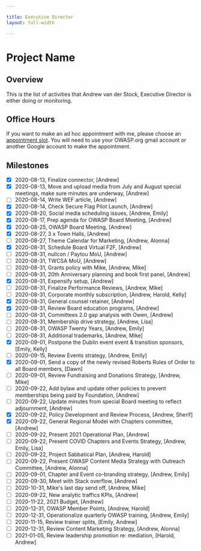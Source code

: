 ```yaml
---

title: Executive Director
layout: full-width

---
```


# Project Name

## Overview

This is the list of activities that Andrew van der Stock, Executive Director is either doing or monitoring.

## Office Hours

If you want to make an ad hoc appointment with me, please choose an [appointment slot](https://calendar.google.com/calendar/selfsched?sstoken=UU9Ua1BsWlczQXJzfGRlZmF1bHR8NjYwNWFlMjg4MDkxMTlmY2Q3YzhlNjA1YTc4MTFhYmQ). You will need to use your OWASP.org gmail account or another Google account to make the appointment. 

## Milestones

* [x] 2020-08-13, Finalize connector, [Andrew]
* [x] 2020-08-13, Move and upload media from July and August special meetings, make sure minutes are underway, [Andrew]
* [ ] 2020-08-14, Write WEF article, [Andrew]
* [x] 2020-08-14, Check Secure Flag Pilot Launch, [Andrew]
* [x] 2020-08-20, Social media scheduling issues, [Andrew, Emily]
* [x] 2020-08-17, Prep agenda for OWASP Board Meeting, [Andrew]
* [x] 2020-08-25, OWASP Board Meeting, [Andrew]
* [x] 2020-08-27, 3 x Town Halls, [Andrew]
* [ ] 2020-08-27, Theme Calendar for Marketing, [Andrew, Alonna]
* [x] 2020-08-31, Schedule Board Virtual F2F, [Andrew]
* [ ] 2020-08-31, nullcon / Paytou MoU, [Andrew]
* [ ] 2020-08-31, TWCSA MoU, [Andrew]
* [ ] 2020-08-31, Grants policy with Mike, [Andrew, Mike]
* [ ] 2020-08-31, 20th Anniversary planning and book first panel, [Andrew]
* [x] 2020-08-31, Expensify setup, [Andrew]
* [ ] 2020-08-31, Finalize Performance Reviews, [Andrew, Mike]
* [ ] 2020-08-31, Corporate monthly subscription, [Andrew, Harold, Kelly]
* [x] 2020-08-31, General counsel retainer, [Andrew]
* [x] 2020-08-31, Review Board education programs, [Andrew]
* [ ] 2020-08-31, Committees 2.0 gap analysis with Owen, [Andrew]
* [ ] 2020-08-31, Membership drive strategy, [Andrew, Lisa]
* [ ] 2020-08-31, OWASP Twenty Years, [Andrew, Emily]
* [ ] 2020-08-31, Additional trademarks, [Andrew, Mike]
* [x] 2020-09-01, Postpone the Dublin event event & transition sponsors, [Emily, Kelly]
* [ ] 2020-09-15, Review Events strategy, [Andrew, Emily]
* [x] 2020-09-01, Send a copy of the newly revised Roberts Rules of Order to all Board members, [Dawn]
* [ ] 2020-09-01, Review Fundraising and Donations Strategy, [Andrew, Mike] 
* [ ] 2020-09-22, Add bylaw and update other policies to prevent memberships being paid by Foundation, [Andrew]
* [ ] 2020-09-22, Update minutes from special Board meeting to reflect adjournment, [Andrew]
* [x] 2020-09-22, Policy Development and Review Process, [Andrew, Sherif]
* [x] 2020-09-22, General Regional Model with Chapters committee, [Andrew]
* [ ] 2020-09-22, Present 2021 Operational Plan, [Andrew]
* [ ] 2020-09-22, Present COVID Chapters and Events Strategy, [Andrew, Emily, Lisa]
* [ ] 2020-09-22, Project Sabbatical Plan, [Andrew, Harold]
* [ ] 2020-09-22, Present OWASP Content Media Strategy with Outreach Committee, [Andrew, Alonna]
* [ ] 2020-09-01, Chapter and Event co-branding strategy, [Andrew, Emily]
* [ ] 2020-09-30, Meet with Stack overflow, [Andrew]
* [ ] 2020-10-31, Mike's last day send off, [Andrew, Mike] 
* [ ] 2020-09-22, New analytic traffics KPIs, [Andrew] 
* [ ] 2020-11-22, 2021 Budget, [Andrew]
* [ ] 2020-12-31, OWASP Member Points, [Andrew, Harold]
* [ ] 2020-12-31, Operationalize quarterly OWASP training, [Andrew, Emily]
* [ ] 2020-11-15, Review trainer splits, [Emily, Andrew]
* [ ] 2020-12-31, Review Content Marketing Strategy, [Andrew, Alonna] 
* [ ] 2021-01-05, Review leadership promotion re: mediation, [Harold, Andrew]

